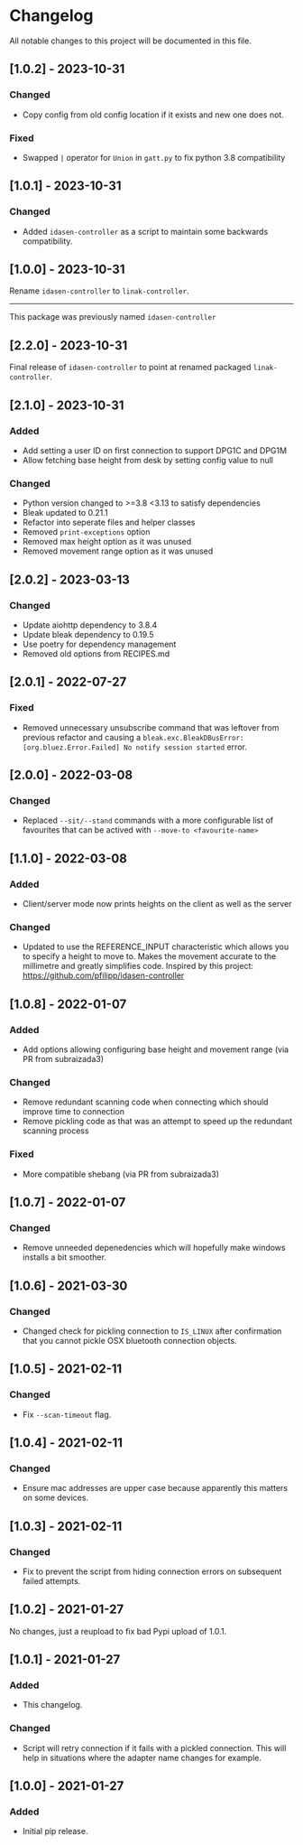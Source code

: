 # Changelog

All notable changes to this project will be documented in this file.

## [1.0.2] - 2023-10-31

### Changed

- Copy config from old config location if it exists and new one does not.

### Fixed

- Swapped `|` operator for `Union` in `gatt.py` to fix python 3.8 compatibility

## [1.0.1] - 2023-10-31

### Changed

- Added `idasen-controller` as a script to maintain some backwards compatibility.

## [1.0.0] - 2023-10-31

Rename `idasen-controller` to `linak-controller`.

---

This package was previously named `idasen-controller`

## [2.2.0] - 2023-10-31

Final release of `idasen-controller` to point at renamed packaged `linak-controller`.

## [2.1.0] - 2023-10-31

### Added

- Add setting a user ID on first connection to support DPG1C and DPG1M
- Allow fetching base height from desk by setting config value to null

### Changed

- Python version changed to >=3.8 <3.13 to satisfy dependencies
- Bleak updated to 0.21.1
- Refactor into seperate files and helper classes
- Removed `print-exceptions` option
- Removed max height option as it was unused
- Removed movement range option as it was unused

## [2.0.2] - 2023-03-13

### Changed

- Update aiohttp dependency to 3.8.4
- Update bleak dependency to 0.19.5
- Use poetry for dependency management
- Removed old options from RECIPES.md


## [2.0.1] - 2022-07-27

### Fixed

- Removed unnecessary unsubscribe command that was leftover from previous refactor and causing a `bleak.exc.BleakDBusError: [org.bluez.Error.Failed] No notify session started` error.

## [2.0.0] - 2022-03-08

### Changed

- Replaced `--sit/--stand` commands with a more configurable list of favourites that can be actived with `--move-to <favourite-name>`

## [1.1.0] - 2022-03-08

### Added

- Client/server mode now prints heights on the client as well as the server

### Changed

- Updated to use the REFERENCE_INPUT characteristic which allows you to specify a height to move to. Makes the movement accurate to the millimetre and greatly simplifies code. Inspired by this project: https://github.com/pfilipp/idasen-controller

## [1.0.8] - 2022-01-07

### Added

- Add options allowing configuring base height and movement range (via PR from subraizada3)

### Changed

- Remove redundant scanning code when connecting which should improve time to connection
- Remove pickling code as that was an attempt to speed up the redundant scanning process

### Fixed

- More compatible shebang (via PR from subraizada3)

## [1.0.7] - 2022-01-07

### Changed

- Remove unneeded depenedencies which will hopefully make windows installs a bit smoother.

## [1.0.6] - 2021-03-30

### Changed

- Changed check for pickling connection to `IS_LINUX` after confirmation that you cannot pickle OSX bluetooth connection objects.

## [1.0.5] - 2021-02-11

### Changed

- Fix `--scan-timeout` flag.

## [1.0.4] - 2021-02-11

### Changed

- Ensure mac addresses are upper case because apparently this matters on some devices.

## [1.0.3] - 2021-02-11

### Changed

- Fix to prevent the script from hiding connection errors on subsequent failed attempts.

## [1.0.2] - 2021-01-27

No changes, just a reupload to fix bad Pypi upload of 1.0.1.

## [1.0.1] - 2021-01-27

### Added

- This changelog.

### Changed

- Script will retry connection if it fails with a pickled connection. This will help in situations where the adapter name changes for example.

## [1.0.0] - 2021-01-27

### Added

- Initial pip release.
